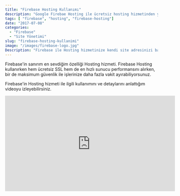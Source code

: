 ```yaml
---
title: "Firebase Hosting Kullanımı"
description: "Google Firebae Hosting ile ücretsiz hosting hizmetinden yararlanın."
tags: [ "firebase", "hosting", "firebase-hosting"]
date: "2017-07-08"
categories:
  - "Firebase"
  - "Site Yönetimi"
slug: "firebase-hosting-kullanimi"
image: "/images/firebase-logo.jpg"
Description: "Firebase ile Hosting hizmetinize kendi site adresinizi bağlama."
---
```


Firebase'in sanırım en sevdiğim özelliği Hosting hizmeti. Firebase Hosting kullanırken hem ücretsiz SSL hem de en hızlı sunucu performansını alırken, bir de maksimum güvenlik ile işlerinize daha fazla vakit ayırabiliyorsunuz.

Firebase'in Hosting hizmeti ile ilgili kullanımını ve detaylarını anlattığım videoyu izleyebilirsiniz.<br/>
<iframe width="560" height="315" src="https://www.youtube.com/embed/C6UCHVkj2Vo?rel=0&amp;" frameborder="0" allowfullscreen></iframe>
